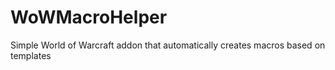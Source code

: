 # WoWMacroHelper
Simple World of Warcraft addon that automatically creates macros based on templates
